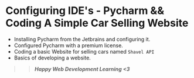 # Configuring IDE's - Pycharm && Coding A Simple Car Selling Website
- Installing Pycharm from the Jetbrains and configuring it.
- Configured Pycharm with a premium license.
- Coding a basic Website for selling cars named `Shavel API`
- Basics of developing a website.

>> ***Happy Web Development Learning <3***
